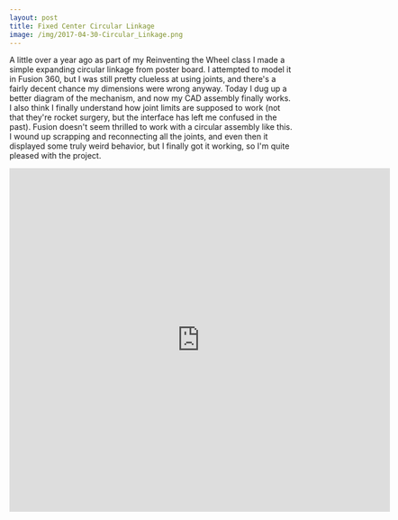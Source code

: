 ```yaml
---
layout: post
title: Fixed Center Circular Linkage
image: /img/2017-04-30-Circular_Linkage.png
---
```


A little over a year ago as part of my Reinventing the Wheel class I made a simple expanding circular linkage from poster board. I attempted to model it in Fusion 360, but I was still pretty clueless at using joints, and there's a fairly decent chance my dimensions were wrong anyway. Today I dug up a better diagram of the mechanism, and now my CAD assembly finally works. I also think I finally understand how joint limits are supposed to work (not that they're rocket surgery, but the interface has left me confused in the past). Fusion doesn't seem thrilled to work with a circular assembly like this. I wound up scrapping and reconnecting all the joints, and even then it displayed some truly weird behavior, but I finally got it working, so I'm quite pleased with the project.

<iframe src="https://player.vimeo.com/video/215463213" width="676" height="610" frameborder="0" webkitallowfullscreen mozallowfullscreen allowfullscreen></iframe>